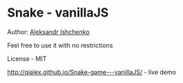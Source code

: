 Snake - vanillaJS
====================

Author: [Aleksandr Ishchenko](http://qialex.me/)

Feel free to use it with no restrictions

License - MIT

http://qialex.github.io/Snake-game---vanillaJS/ - live demo
